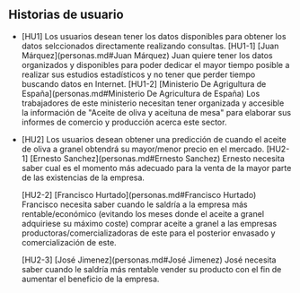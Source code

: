 ## Historias de usuario
- [HU1] Los usuarios desean tener los datos disponibles para obtener los datos selccionados directamente realizando consultas.
	[HU1-1] [Juan Márquez](personas.md#Juan Márquez) Juan quiere tener los datos organizados y disponibles para poder dedicar el mayor tiempo posible a realizar sus estudios estadísticos y no tener que perder tiempo buscando datos en Internet.
	[HU1-2] [Ministerio De Agrigultura de España](personas.md#Ministerio De Agricultura de España) Los trabajadores de este ministerio necesitan tener organizada y accesible la información de "Aceite de oliva y aceituna de mesa" para elaborar sus informes de comercio y producción acerca este sector.
		
- [HU2] Los usuarios desean obtener una predicción de cuando el aceite de oliva a granel obtendrá su mayor/menor precio en el mercado.
	[HU2-1] [Ernesto Sanchez](personas.md#Ernesto Sanchez) Ernesto necesita saber cual es el momento más adecuado para la venta de la mayor parte de las existencias de la empresa.
		
	[HU2-2] [Francisco Hurtado](personas.md#Francisco Hurtado) Francisco necesita saber cuando le saldría a la empresa más rentable/económico (evitando los meses donde el aceite a granel adquiriese su máximo coste) comprar aceite a granel a las empresas productoras/comercializadoras de este para el posterior envasado y comercialización de este.
		
	[HU2-3] [José Jimenez](personas.md#José Jimenez) José necesita saber cuando le saldría más rentable vender su producto con el fin de aumentar el beneficio de la empresa.
